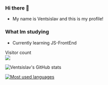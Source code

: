 ### Hi there 👋
- My name is Ventsislav and this is my profile!
### What Im studying
- Currently learning JS-FrontEnd

<p align="left"> 
  Visitor count<br>
  <img src="https://profile-counter.glitch.me/venci0003/count.svg" />
</p>

![Ventsislav's GitHub stats](https://github-readme-stats.vercel.app/api?username=venci0003&count_private=false&theme=rose_pine&hide=prs,contribs,issues)

[![Most used languages](https://github-readme-stats.vercel.app/api/top-langs/?username=venci0003&layout=compact&theme=rose_pine)](https://github.com/anuraghazra/github-readme-stats)

<!--
**venci0003/venci0003** is a ✨ _special_ ✨ repository because its `README.md` (this file) appears on your GitHub profile.

Here are some ideas to get you started:

- 🔭 I’m currently working on ...
- 🌱 I’m currently learning ...
- 👯 I’m looking to collaborate on ...
- 🤔 I’m looking for help with ...
- 💬 Ask me about ...
- 📫 How to reach me: ...
- 😄 Pronouns: ...
- ⚡ Fun fact: ...
-->
